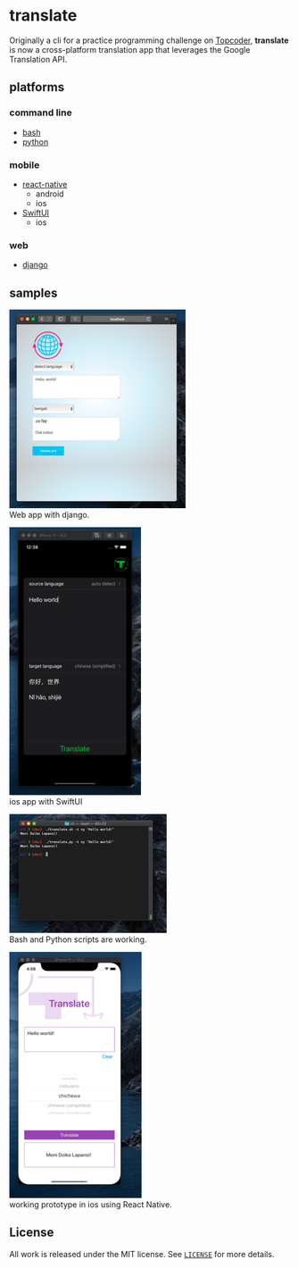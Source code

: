 # translate

Originally a cli for a practice programming challenge on [Topcoder](https://www.topcoder.com), __translate__ is now a cross-platform translation app
that leverages the Google Translation API.

## platforms

### command line
  * [bash](/cli/translate.sh)
  * [python](/cli/translate.py)

### mobile
  * [react-native](/mobile/react-native)
    * android
    * ios
  * [SwiftUI](/mobile/SwiftUI)
    * ios

### web
  * [django](/web/django)

## samples

![Screenshot](screen_shot2020-10-05.png)   
Web app with django.

![Screenshot](screen_shot2020-09-29.png)   
ios app with SwiftUI

![Screenshot](screen_shot2020-09-12.png)  
Bash and Python scripts are working.

![Screenshot](screen_shot2020-09-10.png)   
working prototype in ios using React Native.

## License
All work is released under the MIT license. See [`LICENSE`](/LICENSE.md) for more details.
